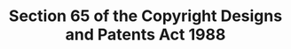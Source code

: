 ---
title: "Section 65 of the Copyright Designs and Patents Act 1988"
draft: false
exceptions:
- info53m
memberstates:
- GB
score: 3
compensation:
- 
remarks: |
 


link: ""
---